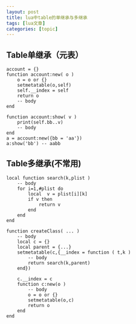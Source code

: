 ```yaml
---
layout: post
title: lua中table的单继承与多继承 
tags: [lua文章]
categories: [topic]
---
```

## Table单继承（元表）

    
    
    account = {}
    function account:new( o )
        o = o or {}
        setmetatable(o,self)
        self.__index = self
        return o
        -- body
    end
    
    function account:show( v )
        print(self.bb..v)
        -- body
    end
    a = account:new({bb = 'aa'})
    a:show('bb') -- aabb
    

## Table多继承(不常用)

    
    
    local function search(k,plist )
        -- body
        for i=1,#plist do
            local  v = plist[i][k]
            if v then
                return v
            end    
        end
    end
    
    function createClass( ... )
        -- body
        local c = {}
        local parent = {...}
        setmetatable(c,{__index = function ( t,k )
            -- body
            return search(k,parent)
        end})
    
        c.__index = c
        function c:new(o )
            -- body
            o = o or {}
            setmetatable(o,c)
            return o
        end
    end